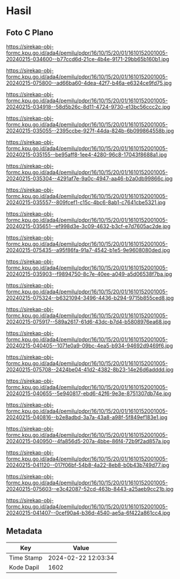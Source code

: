 # Hasil

## Foto C Plano

https://sirekap-obj-formc.kpu.go.id/ada4/pemilu/pdpr/16/10/15/20/01/1610152001005-20240215-034600--b77ccd6d-21ce-4b4e-9171-29bb65b160b1.jpg

https://sirekap-obj-formc.kpu.go.id/ada4/pemilu/pdpr/16/10/15/20/01/1610152001005-20240215-075800--ad66ba60-4dea-42f7-b46a-e6324ce9fd75.jpg

https://sirekap-obj-formc.kpu.go.id/ada4/pemilu/pdpr/16/10/15/20/01/1610152001005-20240215-034918--58d5b26c-8d11-4724-9730-e13bc56ccc2c.jpg

https://sirekap-obj-formc.kpu.go.id/ada4/pemilu/pdpr/16/10/15/20/01/1610152001005-20240215-035055--2395ccbe-927f-44da-824b-6b099864558b.jpg

https://sirekap-obj-formc.kpu.go.id/ada4/pemilu/pdpr/16/10/15/20/01/1610152001005-20240215-035155--be95aff8-1ee4-4280-96c8-17043f8688a1.jpg

https://sirekap-obj-formc.kpu.go.id/ada4/pemilu/pdpr/16/10/15/20/01/1610152001005-20240215-035304--4291af7e-9a0c-4947-aa46-b2a0db99866c.jpg

https://sirekap-obj-formc.kpu.go.id/ada4/pemilu/pdpr/16/10/15/20/01/1610152001005-20240215-035557--809fcef1-c15c-4bc6-8ab1-c7641cbe5321.jpg

https://sirekap-obj-formc.kpu.go.id/ada4/pemilu/pdpr/16/10/15/20/01/1610152001005-20240215-035651--ef998d3e-3c09-4632-b3cf-e7d7605ac2de.jpg

https://sirekap-obj-formc.kpu.go.id/ada4/pemilu/pdpr/16/10/15/20/01/1610152001005-20240215-075435--a95f86fa-91a7-4542-b1e5-9e9608080ded.jpg

https://sirekap-obj-formc.kpu.go.id/ada4/pemilu/pdpr/16/10/15/20/01/1610152001005-20240215-035903--f9894750-8c7e-40ee-a049-a5d06538f7ba.jpg

https://sirekap-obj-formc.kpu.go.id/ada4/pemilu/pdpr/16/10/15/20/01/1610152001005-20240215-075324--b6321094-3496-4436-b294-9715b855ced8.jpg

https://sirekap-obj-formc.kpu.go.id/ada4/pemilu/pdpr/16/10/15/20/01/1610152001005-20240215-075917--589a2617-61d6-43dc-b7d4-b5808976ea68.jpg

https://sirekap-obj-formc.kpu.go.id/ada4/pemilu/pdpr/16/10/15/20/01/1610152001005-20240215-040405--1071e0a9-09bc-4ea5-b934-94692d9469f6.jpg

https://sirekap-obj-formc.kpu.go.id/ada4/pemilu/pdpr/16/10/15/20/01/1610152001005-20240215-075708--2424be04-41d2-4382-8b23-14e26d6adddd.jpg

https://sirekap-obj-formc.kpu.go.id/ada4/pemilu/pdpr/16/10/15/20/01/1610152001005-20240215-040655--5e940817-ebd6-42f6-9e3e-8751307db74e.jpg

https://sirekap-obj-formc.kpu.go.id/ada4/pemilu/pdpr/16/10/15/20/01/1610152001005-20240215-040816--b2e8adbd-3a7a-43a8-a98f-5f849ef183e1.jpg

https://sirekap-obj-formc.kpu.go.id/ada4/pemilu/pdpr/16/10/15/20/01/1610152001005-20240215-040950--4fa856d5-207a-4bbe-86f4-72b9f2ad857a.jpg

https://sirekap-obj-formc.kpu.go.id/ada4/pemilu/pdpr/16/10/15/20/01/1610152001005-20240215-041120--017f06bf-54b8-4a22-8eb8-b0b43b749d77.jpg

https://sirekap-obj-formc.kpu.go.id/ada4/pemilu/pdpr/16/10/15/20/01/1610152001005-20240215-075603--e3c42087-52cd-463b-8443-a25aeb9cc21b.jpg

https://sirekap-obj-formc.kpu.go.id/ada4/pemilu/pdpr/16/10/15/20/01/1610152001005-20240215-041407--0cef90a4-b36d-4540-ae5a-6f422a861cc4.jpg


## Metadata

| Key        | Value               |
| ---------- | ------------------- |
| Time Stamp | 2024-02-22 12:03:34 |
| Kode Dapil | 1602                |



